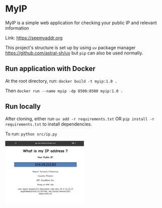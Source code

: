 # MyIP

MyIP is a simple web application for checking your public IP and relevant information

Link: <https://seemyaddr.org>

This project's structure is set up by using `uv` package manager <https://github.com/astral-sh/uv> but `pip` can also be used normally.

## Run application with Docker

At the root directory, run:
`docker build -t myip:1.0 .`

Then
`docker run --name myip -dp 8500:8500 myip:1.0 .`

## Run locally

After cloning, either run
`uv add -r requirements.txt` OR
`pip install -r requirements.txt` to install dependencies.

To run: `python src/ip.py`

<img src="static/demo.png" width="250" height="200">